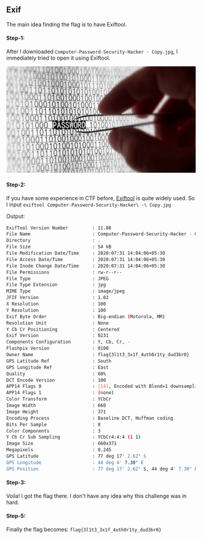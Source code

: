 ## Exif
The main idea finding the flag is to have Exiftool.

#### Step-1:
After I downloaded `Computer-Password-Security-Hacker - Copy.jpg`, I immediately tried to open it using Exiftool.

<img src="Computer-Password-Security-Hacker - Copy.jpg">

#### Step-2:
If you have some experience in CTF before, [Exiftool](https://exiftool.org/) is quite widely used. So I input `exiftool Computer-Password-Security-Hacker\ -\ Copy.jpg`

Output:

```bash
ExifTool Version Number         : 11.88
File Name                       : Computer-Password-Security-Hacker - Copy.jpg
Directory                       : .
File Size                       : 54 kB
File Modification Date/Time     : 2020:07:31 14:04:06+05:30
File Access Date/Time           : 2020:07:31 14:04:06+05:30
File Inode Change Date/Time     : 2020:07:31 14:04:06+05:30
File Permissions                : rw-r--r--
File Type                       : JPEG
File Type Extension             : jpg
MIME Type                       : image/jpeg
JFIF Version                    : 1.02
X Resolution                    : 100
Y Resolution                    : 100
Exif Byte Order                 : Big-endian (Motorola, MM)
Resolution Unit                 : None
Y Cb Cr Positioning             : Centered
Exif Version                    : 0231
Components Configuration        : Y, Cb, Cr, -
Flashpix Version                : 0100
Owner Name                      : flag{3l1t3_3x1f_4uth0r1ty_dud3br0}
GPS Latitude Ref                : South
GPS Longitude Ref               : East
Quality                         : 60%
DCT Encode Version              : 100
APP14 Flags 0                   : [14], Encoded with Blend=1 downsampling
APP14 Flags 1                   : (none)
Color Transform                 : YCbCr
Image Width                     : 660
Image Height                    : 371
Encoding Process                : Baseline DCT, Huffman coding
Bits Per Sample                 : 8
Color Components                : 3
Y Cb Cr Sub Sampling            : YCbCr4:4:4 (1 1)
Image Size                      : 660x371
Megapixels                      : 0.245
GPS Latitude                    : 77 deg 17' 2.62" S
GPS Longitude                   : 44 deg 4' 7.30" E
GPS Position                    : 77 deg 17' 2.62" S, 44 deg 4' 7.30" E
```

#### Step-3:

Voila! I got the flag there. I don't have any idea why this challenge was in hard.

#### Step-5:
Finally the flag becomes: 
`flag{3l1t3_3x1f_4uth0r1ty_dud3br0}`